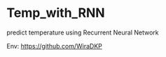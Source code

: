 # Temp_with_RNN
predict temperature using Recurrent Neural Network

Env: https://github.com/WiraDKP
